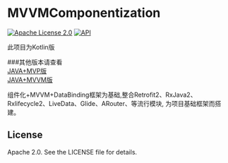 # MVVMComponentization

[![Apache License 2.0][1]][2]
[![API][3]][4]

此项目为Kotlin版

###其他版本请查看<br>
[JAVA+MVP版][5]<br>
[JAVA+MVVM版][6]

组件化+MVVM+DataBinding框架为基础,整合Retrofit2、RxJava2、Rxlifecycle2、LiveData、Glide、ARouter、等流行模块,
为项目基础框架而搭建。


## License

Apache 2.0. See the LICENSE file for details.


[1]:https://img.shields.io/:license-apache-blue.svg
[2]:https://www.apache.org/licenses/LICENSE-2.0.html
[3]:https://img.shields.io/badge/API-24%2B-red.svg?style=flat
[4]:https://android-arsenal.com/api?level=24

[5]:https://github.com/SoarY/MVPComDesign
[6]:https://github.com/SoarY/MVVMComDesign
